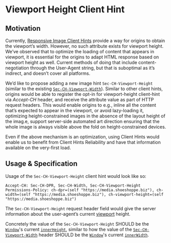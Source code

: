 # Viewport Height Client Hint

## Motivation

Currently, [Responsive Image Client Hints](https://wicg.github.io/responsive-image-client-hints/)
provide a way for origins to obtain the viewport’s width. However, no such attribute exists for
viewport height. We’ve observed that to optimize the loading of content that appears in viewport,
it is essential for the origins to adapt HTML response based on viewport height as well. Current
methods of doing that include content-negotiation through the User-Agent string, but that is suboptimal
as it’s indirect, and doesn’t cover all platforms.

We’d like to propose adding a new image hint `Sec-CH-Viewport-Height` (similar to the existing
[`Sec-CH-Viewport-Width`](https://wicg.github.io/responsive-image-client-hints/#sec-ch-viewport-width)).
Similar to other client hints, origins would be able to register the opt-in for viewport-height client-hint
via _Accept-CH_ header, and receive the attribute value as part of HTTP request headers. This would enable
origins to e.g., inline all the content that’s expected to appear in the viewport, or avoid lazy-loading it,
optimizing height-constrained images in the absence of the layout height of the imag.e, support server-side
automated art direction ensuring that the whole image is always visible above the fold on height-constrained
devices.

Even if the above mechanism is an optimization, using Client Hints would enable us to benefit from Client Hints
Reliability and have that information available on the very-first load.

## Usage & Specification

Usage of the `Sec-CH-Viewport-Height` client hint would look like so:

```
Accept-CH: Sec-CH-DPR, Sec-CH-Width, Sec-CH-Viewport-Height
Permissions-Policy: ch-dpr=(self "https://media.shoeshoppe.biz"), ch-width=(self "https://media.shoeshoppe.biz"), ch-viewport-height=(self "https://media.shoeshoppe.biz")
```

The `Sec-CH-Viewport-Height` request header field would give the server information about the user-agent’s
current [viewport](https://www.w3.org/TR/CSS2/visuren.html#viewport) height.

Concretely the value of the `Sec-CH-Viewport-Height` SHOULD be the
[`Window`](https://html.spec.whatwg.org/multipage/window-object.html#window)'s current
[`innerHeight`](https://drafts.csswg.org/cssom-view-1/#dom-window-innerheight), similar to how the value of the
[`Sec-CH-Viewport-Width`](https://wicg.github.io/responsive-image-client-hints/#sec-ch-viewport-width) header
SHOULD be the [`Window`](https://html.spec.whatwg.org/multipage/window-object.html#window)'s current
[`innerWidth`](https://drafts.csswg.org/cssom-view-1/#dom-window-innerwidth).
